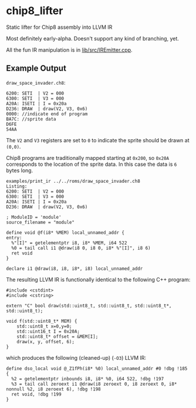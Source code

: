 # chip8_lifter
Static lifter for Chip8 assembly into LLVM IR

Most definitely early-alpha.  Doesn't support any kind of branching, yet.

All the fun IR manipulation is in [lib/src/IREmitter.cpp](https://github.com/antoshre/chip8_lifter/blob/master/lib/src/IREmitter.cpp).

## Example Output
`draw_space_invader.ch8`:
```
6200: SETI	| V2 = 000
6300: SETI	| V3 = 000
A20A: ISETI	| I = 0x20a
D236: DRAW	| draw(V2, V3, 0x6)
0000: //indicate end of program
BA7C: //sprite data
D6FE
54AA
```
The `V2` and `V3` registers are set to `0` to indicate the sprite should be drawn at `(0,0)`.

Chip8 programs are traditionally mapped starting at `0x200`, so `0x20A` corresponds to the location of the sprite data.  In this case the data is `6` bytes long.
```
examples/print_ir ../../roms/draw_space_invader.ch8
Listing:
6200: SETI	| V2 = 000
6300: SETI	| V3 = 000
A20A: ISETI	| I = 0x20a
D236: DRAW	| draw(V2, V3, 0x6)

; ModuleID = 'module'
source_filename = "module"

define void @f(i8* %MEM) local_unnamed_addr {
entry:
  %"[I]" = getelementptr i8, i8* %MEM, i64 522
  %0 = tail call i1 @draw(i8 0, i8 0, i8* %"[I]", i8 6)
  ret void
}

declare i1 @draw(i8, i8, i8*, i8) local_unnamed_addr

```
The resulting LLVM IR is functionally identical to the following C++ program:
```
#include <cstdint>
#include <cstring>

extern "C" bool draw(std::uint8_t, std::uint8_t, std::uint8_t*, std::uint8_t);

void f(std::uint8_t* MEM) {
    std::uint8_t x=0,y=0;
    std::uint16_t I = 0x20A;
    std::uint8_t* offset = &MEM[I];
    draw(x, y, offset, 6);
}
```
which produces the following (cleaned-up) (`-O3`) LLVM IR:
```
define dso_local void @_Z1fPh(i8* %0) local_unnamed_addr #0 !dbg !185 {
  %2 = getelementptr inbounds i8, i8* %0, i64 522, !dbg !197
  %3 = tail call zeroext i1 @draw(i8 zeroext 0, i8 zeroext 0, i8* nonnull %2, i8 zeroext 6), !dbg !198
  ret void, !dbg !199
}
```